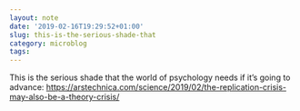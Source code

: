 ```yaml
---
layout: note
date: '2019-02-16T19:29:52+01:00'
slug: this-is-the-serious-shade-that
category: microblog
tags:
---
```

This is the serious shade that the world of psychology needs if it’s going to advance: https://arstechnica.com/science/2019/02/the-replication-crisis-may-also-be-a-theory-crisis/

